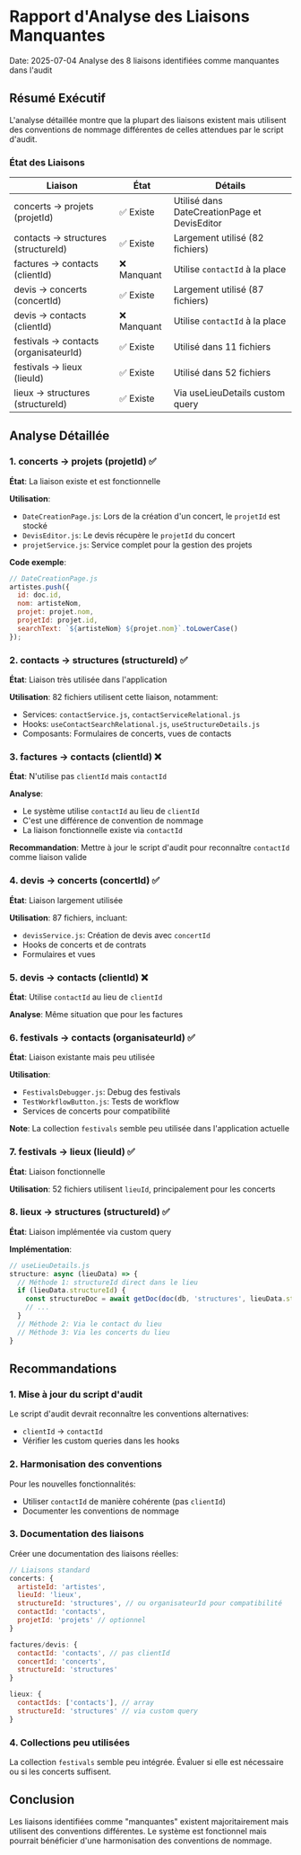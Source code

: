 # Rapport d'Analyse des Liaisons Manquantes

Date: 2025-07-04
Analyse des 8 liaisons identifiées comme manquantes dans l'audit

## Résumé Exécutif

L'analyse détaillée montre que la plupart des liaisons existent mais utilisent des conventions de nommage différentes de celles attendues par le script d'audit.

### État des Liaisons

| Liaison | État | Détails |
|---------|------|---------|
| concerts → projets (projetId) | ✅ Existe | Utilisé dans DateCreationPage et DevisEditor |
| contacts → structures (structureId) | ✅ Existe | Largement utilisé (82 fichiers) |
| factures → contacts (clientId) | ❌ Manquant | Utilise `contactId` à la place |
| devis → concerts (concertId) | ✅ Existe | Largement utilisé (87 fichiers) |
| devis → contacts (clientId) | ❌ Manquant | Utilise `contactId` à la place |
| festivals → contacts (organisateurId) | ✅ Existe | Utilisé dans 11 fichiers |
| festivals → lieux (lieuId) | ✅ Existe | Utilisé dans 52 fichiers |
| lieux → structures (structureId) | ✅ Existe | Via useLieuDetails custom query |

## Analyse Détaillée

### 1. concerts → projets (projetId) ✅

**État**: La liaison existe et est fonctionnelle

**Utilisation**:
- `DateCreationPage.js`: Lors de la création d'un concert, le `projetId` est stocké
- `DevisEditor.js`: Le devis récupère le `projetId` du concert
- `projetService.js`: Service complet pour la gestion des projets

**Code exemple**:
```javascript
// DateCreationPage.js
artistes.push({
  id: doc.id,
  nom: artisteNom,
  projet: projet.nom,
  projetId: projet.id,
  searchText: `${artisteNom} ${projet.nom}`.toLowerCase()
});
```

### 2. contacts → structures (structureId) ✅

**État**: Liaison très utilisée dans l'application

**Utilisation**: 82 fichiers utilisent cette liaison, notamment:
- Services: `contactService.js`, `contactServiceRelational.js`
- Hooks: `useContactSearchRelational.js`, `useStructureDetails.js`
- Composants: Formulaires de concerts, vues de contacts

### 3. factures → contacts (clientId) ❌

**État**: N'utilise pas `clientId` mais `contactId`

**Analyse**:
- Le système utilise `contactId` au lieu de `clientId`
- C'est une différence de convention de nommage
- La liaison fonctionnelle existe via `contactId`

**Recommandation**: Mettre à jour le script d'audit pour reconnaître `contactId` comme liaison valide

### 4. devis → concerts (concertId) ✅

**État**: Liaison largement utilisée

**Utilisation**: 87 fichiers, incluant:
- `devisService.js`: Création de devis avec `concertId`
- Hooks de concerts et de contrats
- Formulaires et vues

### 5. devis → contacts (clientId) ❌

**État**: Utilise `contactId` au lieu de `clientId`

**Analyse**: Même situation que pour les factures

### 6. festivals → contacts (organisateurId) ✅

**État**: Liaison existante mais peu utilisée

**Utilisation**:
- `FestivalsDebugger.js`: Debug des festivals
- `TestWorkflowButton.js`: Tests de workflow
- Services de concerts pour compatibilité

**Note**: La collection `festivals` semble peu utilisée dans l'application actuelle

### 7. festivals → lieux (lieuId) ✅

**État**: Liaison fonctionnelle

**Utilisation**: 52 fichiers utilisent `lieuId`, principalement pour les concerts

### 8. lieux → structures (structureId) ✅

**État**: Liaison implémentée via custom query

**Implémentation**:
```javascript
// useLieuDetails.js
structure: async (lieuData) => {
  // Méthode 1: structureId direct dans le lieu
  if (lieuData.structureId) {
    const structureDoc = await getDoc(doc(db, 'structures', lieuData.structureId));
    // ...
  }
  // Méthode 2: Via le contact du lieu
  // Méthode 3: Via les concerts du lieu
}
```

## Recommandations

### 1. Mise à jour du script d'audit

Le script d'audit devrait reconnaître les conventions alternatives:
- `clientId` → `contactId`
- Vérifier les custom queries dans les hooks

### 2. Harmonisation des conventions

Pour les nouvelles fonctionnalités:
- Utiliser `contactId` de manière cohérente (pas `clientId`)
- Documenter les conventions de nommage

### 3. Documentation des liaisons

Créer une documentation des liaisons réelles:
```javascript
// Liaisons standard
concerts: {
  artisteId: 'artistes',
  lieuId: 'lieux',
  structureId: 'structures', // ou organisateurId pour compatibilité
  contactId: 'contacts',
  projetId: 'projets' // optionnel
}

factures/devis: {
  contactId: 'contacts', // pas clientId
  concertId: 'concerts',
  structureId: 'structures'
}

lieux: {
  contactIds: ['contacts'], // array
  structureId: 'structures' // via custom query
}
```

### 4. Collections peu utilisées

La collection `festivals` semble peu intégrée. Évaluer si elle est nécessaire ou si les concerts suffisent.

## Conclusion

Les liaisons identifiées comme "manquantes" existent majoritairement mais utilisent des conventions différentes. Le système est fonctionnel mais pourrait bénéficier d'une harmonisation des conventions de nommage.